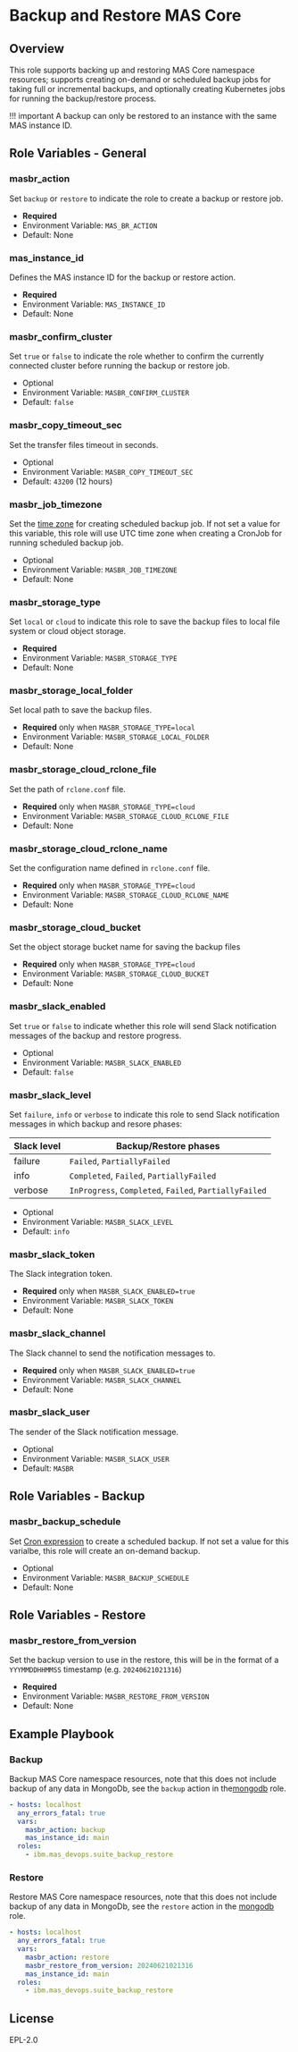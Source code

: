 Backup and Restore MAS Core
===============================================================================

Overview
-------------------------------------------------------------------------------
This role supports backing up and restoring MAS Core namespace resources; supports creating on-demand or scheduled backup jobs for taking full or incremental backups, and optionally creating Kubernetes jobs for running the backup/restore process.

!!! important
    A backup can only be restored to an instance with the same MAS instance ID.


Role Variables - General
-------------------------------------------------------------------------------
### masbr_action
Set `backup` or `restore` to indicate the role to create a backup or restore job.

- **Required**
- Environment Variable: `MAS_BR_ACTION`
- Default: None

### mas_instance_id
Defines the MAS instance ID for the backup or restore action.

- **Required**
- Environment Variable: `MAS_INSTANCE_ID`
- Default: None

### masbr_confirm_cluster
Set `true` or `false` to indicate the role whether to confirm the currently connected cluster before running the backup or restore job.

- Optional
- Environment Variable: `MASBR_CONFIRM_CLUSTER`
- Default: `false`

### masbr_copy_timeout_sec
Set the transfer files timeout in seconds.

- Optional
- Environment Variable: `MASBR_COPY_TIMEOUT_SEC`
- Default: `43200` (12 hours)

### masbr_job_timezone
Set the [time zone](https://en.wikipedia.org/wiki/List_of_tz_database_time_zones) for creating scheduled backup job. If not set a value for this variable, this role will use UTC time zone when creating a CronJob for running scheduled backup job.

- Optional
- Environment Variable: `MASBR_JOB_TIMEZONE`
- Default: None

### masbr_storage_type
Set `local` or `cloud` to indicate this role to save the backup files to local file system or cloud object storage.

- **Required**
- Environment Variable: `MASBR_STORAGE_TYPE`
- Default: None

### masbr_storage_local_folder
Set local path to save the backup files.

- **Required** only when `MASBR_STORAGE_TYPE=local`
- Environment Variable: `MASBR_STORAGE_LOCAL_FOLDER`
- Default: None

### masbr_storage_cloud_rclone_file
Set the path of `rclone.conf` file.

- **Required** only when `MASBR_STORAGE_TYPE=cloud`
- Environment Variable: `MASBR_STORAGE_CLOUD_RCLONE_FILE`
- Default: None

### masbr_storage_cloud_rclone_name
Set the configuration name defined in `rclone.conf` file.

- **Required** only when `MASBR_STORAGE_TYPE=cloud`
- Environment Variable: `MASBR_STORAGE_CLOUD_RCLONE_NAME`
- Default: None

### masbr_storage_cloud_bucket
Set the object storage bucket name for saving the backup files

- **Required** only when `MASBR_STORAGE_TYPE=cloud`
- Environment Variable: `MASBR_STORAGE_CLOUD_BUCKET`
- Default: None

### masbr_slack_enabled
Set `true` or `false` to indicate whether this role will send Slack notification messages of the backup and restore progress.  

- Optional
- Environment Variable: `MASBR_SLACK_ENABLED`
- Default: `false`

### masbr_slack_level
Set `failure`, `info` or `verbose` to indicate this role to send Slack notification messages in which backup and resore phases:

| Slack level | Backup/Restore phases                                   |
| ----------- | ------------------------------------------------------- |
| failure     | `Failed`, `PartiallyFailed`                             |
| info        | `Completed`, `Failed`, `PartiallyFailed`                |
| verbose     | `InProgress`, `Completed`, `Failed`, `PartiallyFailed`  |

- Optional
- Environment Variable: `MASBR_SLACK_LEVEL`
- Default: `info`

### masbr_slack_token
The Slack integration token.  

- **Required** only when `MASBR_SLACK_ENABLED=true`
- Environment Variable: `MASBR_SLACK_TOKEN`
- Default: None

### masbr_slack_channel
The Slack channel to send the notification messages to.

- **Required** only when `MASBR_SLACK_ENABLED=true`
- Environment Variable: `MASBR_SLACK_CHANNEL`
- Default: None

### masbr_slack_user
The sender of the Slack notification message.

- Optional
- Environment Variable: `MASBR_SLACK_USER`
- Default: `MASBR`


Role Variables - Backup
-------------------------------------------------------------------------------
### masbr_backup_schedule
Set [Cron expression](ttps://en.wikipedia.org/wiki/Cron) to create a scheduled backup. If not set a value for this varialbe, this role will create an on-demand backup.

- Optional
- Environment Variable: `MASBR_BACKUP_SCHEDULE`
- Default: None


Role Variables - Restore
-------------------------------------------------------------------------------
### masbr_restore_from_version
Set the backup version to use in the restore, this will be in the format of a `YYYMMDDHHMMSS` timestamp (e.g. `20240621021316`)

- **Required**
- Environment Variable: `MASBR_RESTORE_FROM_VERSION`
- Default: None


Example Playbook
-------------------------------------------------------------------------------

### Backup
Backup MAS Core namespace resources, note that this does not include backup of any data in MongoDb, see the `backup` action in the[mongodb](mongodb.md) role.

```yaml
- hosts: localhost
  any_errors_fatal: true
  vars:
    masbr_action: backup
    mas_instance_id: main
  roles:
    - ibm.mas_devops.suite_backup_restore
```

### Restore
Restore MAS Core namespace resources, note that this does not include backup of any data in MongoDb, see the `restore` action in the [mongodb](mongodb.md) role.

```yaml
- hosts: localhost
  any_errors_fatal: true
  vars:
    masbr_action: restore
    masbr_restore_from_version: 20240621021316
    mas_instance_id: main
  roles:
    - ibm.mas_devops.suite_backup_restore
```


License
-------------------------------------------------------------------------------

EPL-2.0
